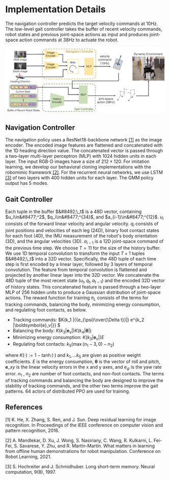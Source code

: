 # Implementation Details

The navigation controller predicts the target velocity commands at 10Hz. The low-level gait controller takes the buffer of recent velocity commands, robot states and previous joint-space actions as input and produces joint-space action commands at 38Hz to actuate the robot. 

![intro](pipeline.png)

## Navigation Controller 
The navigation policy uses a ResNet18-backbone network [[1]](#1) as the image encoder. The encoded image features are flattened and concatenated with the 1D heading direction value. The concatenated vector is passed through a two-layer multi-layer perceptron (MLP) with 1024 hidden units in each layer. The input RGB-D images have a size of $212\times 120$. For imitation learning, we develop our behavioral cloning implementations with the robomimic framework [[2]](#2). For the recurrent neural networks, we use LSTM [[3]](#3) of two layers with 400 hidden units for each layer. The GMM policy output has 5 modes.

## Gait Controller
Each tuple in the buffer $&#8492;\_t$ is a 48D vector, containing $u_i\in&#8477;^2$, $q_i\in&#8477;^{34}$, and $a_{i-1}\in&#8477;^{12}$. $u_i$ consists of the forward linear velocity and angular velocity. $q_i$ consists of joint positions and velocities of each leg (24D), binary foot contact states for each foot (4D), the IMU measurement of the robot's body orientation (3D), and the angular velocities (3D). $a_{i-1}$ is a 12D joint-space command of the previous time step.  We choose $T=11$ for the size of the history buffer. 
We use 1D temporal convolution to transform the input $T+1$ tuples $&#8492;\_t$ into a 32D vector. Specifically, the 48D tuple of each time step is first encoded by a linear layer, followed by 3 layers of temporal convolution. The feature from temporal convolution is flattened and projected by another linear layer into the 32D vector.
We concatenate the 48D tuple of the most recent state $(u_t,q_t,a_{t-1})$ and the encoded 32D vector of history states. This concatenated feature is passed through a two-layer MLP of 256 hidden units to produce a Gaussian distribution of joint-space actions. The reward function for training $\pi_L$ consists of the terms for tracking commands, balancing the body, minimizing energy consumption, and regulating foot contacts, as below.

- Tracking commands:  $K(k_1 |{{e_{\psi}\over{\Delta t}}|) e^{k_2 |\boldsymbol{e}_v|}} $
- Balancing the body:  $K(k_3|\boldsymbol{e}_v|)K (k_4 |\boldsymbol{\theta}|)$
- Minimizing energy consumption:  $K(k_3|\boldsymbol{e}_v|) E$
- Regulating foot contacts: $k_5 \left(\max(n_1-3, 0) - n_2 \right)$

where $K(\cdot) := 1- \tanh (\cdot)$ and $k_1, ... k_5$ are given as positive weight coefficients. $E$ is the energy consumption, $\boldsymbol{\theta}$ is the vector of roll and pitch,  $\boldsymbol{e}\_{xy}$ is the linear velocity errors in the x and y axes, and ${e}_{\psi}$ is the yaw rate error. $n_1$ , $n_2$ are number of foot contacts, and non-foot contacts.
The terms of tracking commands and balancing the body are designed to improve the stability of tracking commands, and the other two terms improve the gait patterns. 64 actors of distributed PPO are used for training.

## References
<a id="1">[1]</a> K. He, X. Zhang, S. Ren, and J. Sun. Deep residual learning for image recognition. In Proceedings of the IEEE conference on computer vision and pattern recognition, 2016.

<a id="1">[2]</a> A. Mandlekar, D. Xu, J. Wong, S. Nasiriany, C. Wang, R. Kulkarni, L. Fei-Fei, S. Savarese, Y. Zhu, and R. Martı́n-Martı́n. What matters in learning from offline human demonstrations for
robot manipulation. Conference on Robot Learning, 2021.

<a id="1">[3]</a> S. Hochreiter and J. Schmidhuber. Long short-term memory. Neural computation, 9(8), 1997.

